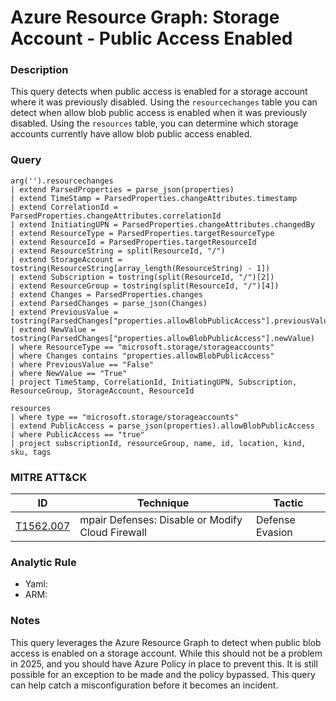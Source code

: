 # Azure Resource Graph: Storage Account - Public Access Enabled

### Description
This query detects when public access is enabled for a storage account where it was previously disabled. Using the `resourcechanges` table you can detect when allow blob public access is enabled when it was previously disabled. Using the `resources` table, you can determine which storage accounts currently have allow blob public access enabled.

### Query
```kql
arg('').resourcechanges
| extend ParsedProperties = parse_json(properties)
| extend TimeStamp = ParsedProperties.changeAttributes.timestamp
| extend CorrelationId = ParsedProperties.changeAttributes.correlationId
| extend InitiatingUPN = ParsedProperties.changeAttributes.changedBy
| extend ResourceType = ParsedProperties.targetResourceType
| extend ResourceId = ParsedProperties.targetResourceId
| extend ResourceString = split(ResourceId, "/")
| extend StorageAccount = tostring(ResourceString[array_length(ResourceString) - 1])
| extend Subscription = tostring(split(ResourceId, "/")[2])
| extend ResourceGroup = tostring(split(ResourceId, "/")[4])
| extend Changes = ParsedProperties.changes
| extend ParsedChanges = parse_json(Changes)
| extend PreviousValue = tostring(ParsedChanges["properties.allowBlobPublicAccess"].previousValue)
| extend NewValue = tostring(ParsedChanges["properties.allowBlobPublicAccess"].newValue)
| where ResourceType == "microsoft.storage/storageaccounts"
| where Changes contains "properties.allowBlobPublicAccess"
| where PreviousValue == "False"
| where NewValue == "True"
| project TimeStamp, CorrelationId, InitiatingUPN, Subscription, ResourceGroup, StorageAccount, ResourceId
```

```kql
resources
| where type == "microsoft.storage/storageaccounts"
| extend PublicAccess = parse_json(properties).allowBlobPublicAccess
| where PublicAccess == "true"
| project subscriptionId, resourceGroup, name, id, location, kind, sku, tags
```

### MITRE ATT&CK
| ID | Technique | Tactic |
|----|-----------|--------|
| [T1562.007](https://attack.mitre.org/techniques/T1562/007/) | mpair Defenses: Disable or Modify Cloud Firewall | Defense Evasion |

### Analytic Rule
- Yaml: []()
- ARM: []()

### Notes
This query leverages the Azure Resource Graph to detect when public blob access is enabled on a storage account. While this should not be a problem in 2025, and you should have Azure Policy in place to prevent this. It is still possible for an exception to be made and the policy bypassed. This query can help catch a misconfiguration before it becomes an incident.